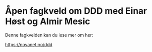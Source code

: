 # Åpen fagkveld om DDD med Einar Høst og Almir Mesic

Denne fagkvelden kan du lese mer om her:

https://novanet.no/ddd
